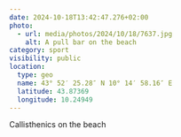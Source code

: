 ```yaml
---
date: 2024-10-18T13:42:47.276+02:00
photo:
  - url: media/photos/2024/10/18/7637.jpg
    alt: A pull bar on the beach
category: sport
visibility: public
location:
  type: geo
  name: 43° 52′ 25.28″ N 10° 14′ 58.16″ E
  latitude: 43.87369
  longitude: 10.24949
---
```


Callisthenics on the beach
